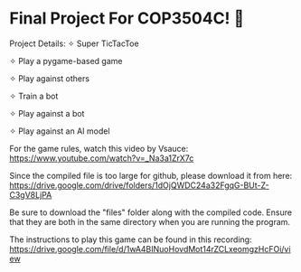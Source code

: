 # Final Project For COP3504C! 🥳

Project Details:
✧ Super TicTacToe

✧ Play a pygame-based game

✧ Play against others

✧ Train a bot

✧ Play against a bot

✧ Play against an AI model

For the game rules, watch this video by Vsauce:
https://www.youtube.com/watch?v=_Na3a1ZrX7c

Since the compiled file is too large for github, please download it from here: https://drive.google.com/drive/folders/1dOjQWDC24a32FgqG-BUt-Z-C3gV8LjPA

Be sure to download the "files" folder along with the compiled code. Ensure that they are both in the same directory when you are running the program.

The instructions to play this game can be found in this recording: https://drive.google.com/file/d/1wA4BINuoHovdMot14rZCLxeomgzHcFOi/view
